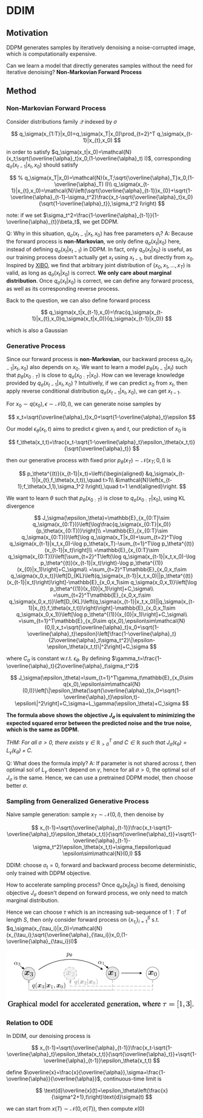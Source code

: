 # DDIM

## Motivation

DDPM generates samples by iteratively denoising a noise-corrupted image, which is computationally expensive.

Can we learn a model that directly generates samples without the need for iterative denoising?
__Non-Markovian Forward Process__

## Method

### Non-Markovian Forward Process

Consider distributions family $\mathcal{Q}$ indexed by $\sigma$

$$
q_\sigma(x_{1:T}|x_0)=q_\sigma(x_T|x_0)\prod_{t=2}^T q_\sigma(x_{t-1}|x_{t},x_0)
$$

in order to satisfy $q_\sigma(x_t|x_0)=\mathcal{N}(x_t;\sqrt{\overline{\alpha}_t}x_0,(1-\overline{\alpha}_t) I)$, corresponding $q_\sigma(x_{t-1}|x_{t},x_0)$ should satisfy

$$
% q_\sigma(x_T|x_0)=\mathcal{N}(x_T;\sqrt{\overline{\alpha}_T}x_0,(1-\overline{\alpha}_T) I)\\
q_\sigma(x_{t-1}|x_{t},x_0)=\mathcal{N}\left(\sqrt{\overline{\alpha}_{t-1}}x_{0}+\sqrt{1-\overline{\alpha}_{t-1}-\sigma_t^2}\frac{x_t-\sqrt{\overline{\alpha}_t}x_0}{\sqrt{1-\overline{\alpha}_t}},\sigma_t^2 I\right)
$$

note: if we set $\sigma_t^2=\frac{1-\overline{\alpha}_{t-1}}{1-\overline{\alpha}_{t}}\beta_t$, we get DDPM.

Q: Why in this situation, $q_\sigma(x_{t-1}|x_{t},x_0)$ has free parameters $\sigma_t$?
A: Because the forward process is __non-Markovian__, we only define $q_\sigma(x_t|x_0)$ here, instead of defining $q_\sigma(x_t|x_{t-1})$ in DDPM.
In fact, only $q_\sigma(x_t|x_0)$ is useful, as our training process doesn't actually get $x_t$ using $x_{t-1}$, but directly from $x_0$.
Inspired by [XIBO](https://jzc-2007.github.io/), we find that arbitrary joint distribution of $(x_0,x_1,...,x_T)$ is valid, as long as $q_\sigma(x_t|x_0)$ is correct. __We only care about marginal distribution__. Once $q_\sigma(x_t|x_0)$ is correct, we can define any forward process, as well as its corresponding reverse process.

Back to the question, we can also define forward process

$$
q_\sigma(x_t|x_{t-1},x_0)=\frac{q_\sigma(x_{t-1}|x_{t},x_0)q_\sigma(x_t|x_0)}{q_\sigma(x_{t-1}|x_0)}
$$

which is also a Gaussian

### Generative Process

Since our forward process is __non-Markovian__, our backward process $q_\sigma(x_{t-1}|x_t,x_0)$ also depends on $x_0$. We want to learn a model $p_\theta(x_{t-1}|x_t)$ such that $p_\theta(x_{0:T})$ is close to $q_\sigma(x_{0:T}|x_0)$.
How can we leverage knowledge provided by $q_\sigma(x_{t-1}|x_t,x_0)$ ? Intuitively, if we can predict $x_0$ from $x_t$, then apply reverse conditional distribution $q_\sigma(x_{t-1}|x_t,x_0)$, we can get $x_{t-1}$.

For $x_0\sim q(x_0),\epsilon\sim\mathcal{N}(0,I)$, we can generate noise samples by

$$
x_t=\sqrt{\overline{\alpha}_t}x_0+\sqrt{1-\overline{\alpha}_t}\epsilon
$$

Our model $\epsilon_\theta(x_t,t)$ aims to predict $\epsilon$ given $x_t$ and $t$, our prediction of $x_0$ is

$$
f_\theta(x_t,t)=\frac{x_t-\sqrt{1-\overline{\alpha}_t}\epsilon_\theta(x_t,t)}{\sqrt{\overline{\alpha}_t}}
$$

then our generative process with fixed prior $p_\theta(x_T)\sim\mathcal{N}(x_T;0,I)$ is

$$
p_\theta^{(t)}(x_{t-1}|x_t)=\left\{\begin{aligned}
&q_\sigma(x_{t-1}|x_{t},f_\theta(x_t,t)),\quad t>1\\
&\mathcal{N}\left(x_{t-1};f_\theta(x_1,1),\sigma_1^2 I\right),\quad t=1
\end{aligned}\right.
$$

We want to learn $\theta$ such that $p_\theta(x_{0:T})$ is close to $q_\sigma(x_{0:T}|x_0)$, using KL divergence

$$
J_\sigma(\epsilon_\theta)=\mathbb{E}_{x_{0:T}\sim q_\sigma(x_{0:T})}\left[\log\frac{q_\sigma(x_{0:T}|x_0)}{p_\theta(x_{0:T})}\right]\\
=\mathbb{E}_{x_{0:T}\sim q_\sigma(x_{0:T})}\left[\log q_\sigma(x_T|x_0)+\sum_{t=2}^T\log q_\sigma(x_{t-1}|x_t,x_0)-\log p_\theta(x_T)-\sum_{t=1}^T\log p_\theta^{(t)}(x_{t-1}|x_t)\right]\\
=\mathbb{E}_{x_{0:T}\sim q_\sigma(x_{0:T})}\left[\sum_{t=2}^T\left(\log q_\sigma(x_{t-1}|x_t,x_0)-\log p_\theta^{(t)}(x_{t-1}|x_t)\right)-\log p_\theta^{(1)}(x_{0}|x_1)\right]+C_\sigma\\
=\sum_{t=2}^T\mathbb{E}_{x_0,x_t\sim q_\sigma(x_0,x_t)}\left[D_{KL}\left(q_\sigma(x_{t-1}|x_t,x_0)||p_\theta^{(t)}(x_{t-1}|x_t)\right)\right]-\mathbb{E}_{x_0,x_1\sim q_\sigma(x_0,x_1)}\left[\log p_\theta^{(1)}(x_{0}|x_1)\right]+C_\sigma\\
=\sum_{t=2}^T\mathbb{E}_{x_0,x_t\sim q_\sigma(x_0,x_t)}\left[D_{KL}\left(q_\sigma(x_{t-1}|x_t,x_0)||q_\sigma(x_{t-1}|x_{t},f_\theta(x_t,t))\right)\right]-\mathbb{E}_{x_0,x_1\sim q_\sigma(x_0,x_1)}\left[\log p_\theta^{(1)}(x_{0}|x_1)\right]+C_\sigma\\
=\sum_{t=1}^T\mathbb{E}_{x_0\sim q(x_0),\epsilon\sim\mathcal{N}(0,I),x_t=\sqrt{\overline{\alpha}_t}x_0+\sqrt{1-\overline{\alpha}_t}\epsilon}\left[\frac{1-\overline{\alpha}_t}{2\overline{\alpha}_t\sigma_t^2}\|\epsilon-\epsilon_\theta(x_t,t)\|^2\right]+C_\sigma
$$

where $C_\sigma$ is constant w.r.t. $\epsilon_\theta$. By defining $\gamma_t=\frac{1-\overline{\alpha}_t}{2\overline{\alpha}_t\sigma_t^2}$

$$
J_\sigma(\epsilon_\theta)=\sum_{t=1}^T\gamma_t\mathbb{E}_{x_0\sim q(x_0),\epsilon\sim\mathcal{N}(0,I)}\left[\|\epsilon_\theta(\sqrt{\overline{\alpha}_t}x_0+\sqrt{1-\overline{\alpha}_t}\epsilon,t)-\epsilon\|^2\right]+C_\sigma=L_\gamma(\epsilon_\theta)+C_\sigma
$$

__The formula above shows the objective $J_\sigma$ is equivalent to minimizing the expected squared error between the predicted noise and the true noise, which is the same as DDPM.__

*THM: For all $\sigma>0$, there exists $\gamma\in\mathbb{R}^T_{>0}$ and $C\in\mathbb{R}$ such that $J_\sigma(\epsilon_\theta)=L_\gamma(\epsilon_\theta)+C$.*

Q: What does the formula imply?
A: If parameter is not shared across $t$, then optimal sol of $L_\gamma$ doesn't depend on $\gamma$, hence for all $\sigma>0$, the optimal sol of $J_\sigma$ is the same. Hence, we can use a pretrained DDPM model, then choose better $\sigma$.

### Sampling from Generalized Generative Process

Naive sample generation: sample $x_T\sim\mathcal{N}(0,I)$, then denoise by

$$
x_{t-1}=\sqrt{\overline{\alpha}_{t-1}}\frac{x_t-\sqrt{1-\overline{\alpha}_t}\epsilon_\theta(x_t,t)}{\sqrt{\overline{\alpha}_t}}+\sqrt{1-\overline{\alpha}_{t-1}-\sigma_t^2}\epsilon_\theta(x_t,t)+\sigma_t\epsilon\quad \epsilon\sim\mathcal{N}(0,I)
$$

DDIM: choose $\sigma_t=0$, forward and backward process become deterministic, only trained with DDPM objective.

How to accelerate sampling process? Once $q_\sigma(x_t|x_0)$ is fixed, denoising objective $J_\sigma$ doesn't depend on forward process, we only need to match marginal distribution.

Hence we can choose $\tau$ which is an increasing sub-sequence of $1:T$ of length $S$, then only consider forward process on $\{x_{\tau_i}\}_{i=1}^S$ s.t. $q_\sigma(x_{\tau_i}|x_0)=\mathcal{N}(x_{\tau_i};\sqrt{\overline{\alpha}_{\tau_i}}x_0,(1-\overline{\alpha}_{\tau_i})I)$

![DDIM](./fig/DDIM.png)

### Relation to ODE

In DDIM, our denoising process is

$$
x_{t-1}=\sqrt{\overline{\alpha}_{t-1}}\frac{x_t-\sqrt{1-\overline{\alpha}_t}\epsilon_\theta(x_t,t)}{\sqrt{\overline{\alpha}_t}}+\sqrt{1-\overline{\alpha}_{t-1}}\epsilon_\theta(x_t,t)
$$

define $\overline{x}=\frac{x}{\overline{\alpha}},\sigma=\frac{1-\overline{\alpha}}{\overline{\alpha}}$, continuous-time limit is

$$
\text{d}\overline{x}(t)=\epsilon_\theta\left(\frac{x}{\sigma^2+1},t\right)\text{d}\sigma(t)
$$

we can start from $x(T)\sim\mathcal{N}(0,\sigma(T))$, then compute $x(0)$